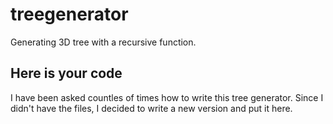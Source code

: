 # treegenerator
Generating 3D tree with a recursive function.

## Here is your code
I have been asked countles of times how to write this tree generator. Since I didn't have the files, I decided to write a new version and put it here.
